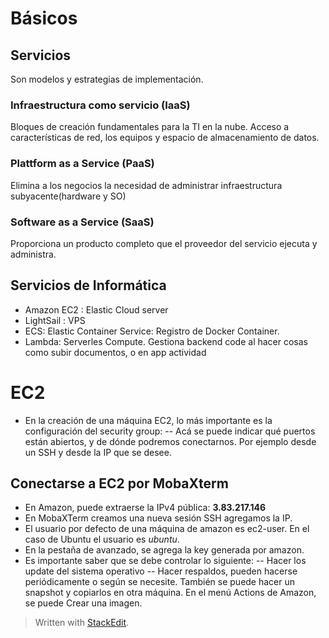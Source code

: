# Básicos

## Servicios
Son modelos y estrategias de implementación.

### Infraestructura como servicio (IaaS)
Bloques de creación fundamentales para la TI en la nube.
Acceso a características de red, los equipos y espacio de almacenamiento de datos. 

### Plattform as a Service (PaaS)
Elimina a los negocios la necesidad de administrar infraestructura subyacente(hardware y SO) 

### Software as a Service (SaaS)
Proporciona un producto completo que el proveedor del servicio ejecuta y administra.


## Servicios de Informática

- Amazon EC2 : Elastic Cloud server
- LightSail : VPS 
- ECS: Elastic Container Service: Registro de Docker Container. 
- Lambda: Serverles Compute. Gestiona backend code al hacer cosas como subir documentos, o en app actividad


# EC2

- En la creación de una máquina EC2, lo más importante es la configuración del security group:
-- Acá se puede indicar qué puertos están abiertos, y de dónde podremos conectarnos. Por ejemplo desde un SSH y desde la IP que se desee. 

##  Conectarse a EC2 por MobaXterm

- En Amazon, puede extraerse la IPv4 pública:
**3.83.217.146**
- En MobaXTerm creamos una nueva sesión SSH
agregamos la IP. 
- El usuario por defecto de una máquina de amazon es ec2-user. En el caso de Ubuntu el usuario es *ubuntu*. 
- En la pestaña de avanzado, se agrega la key generada por amazon. 
- Es importante saber que se debe controlar lo siguiente:
-- Hacer los update del sistema operativo
-- Hacer respaldos, pueden hacerse periódicamente o según se necesite. También se puede hacer un snapshot y copiarlos en otra máquina. En el menú Actions de Amazon, se puede Crear una imagen. 




> Written with [StackEdit](https://stackedit.io/).
<!--stackedit_data:
eyJoaXN0b3J5IjpbODQzODUyNzY5LDIwMzQ5NDMzOTYsLTE5OT
MzOTA1NzcsLTE2MTM1MjkxMzIsLTEwMzE2ODgwNDksLTExMTc5
OTg3NDUsMTcxNTAwOTY0NSwxNDk2NzI4MDgxXX0=
-->
